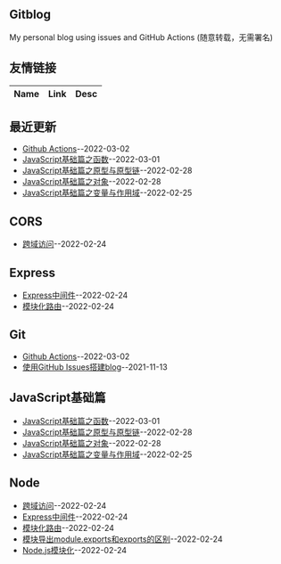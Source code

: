 ## Gitblog
My personal blog using issues and GitHub Actions (随意转载，无需署名)
## 友情链接
| Name | Link | Desc | 
 | ---- | ---- | ---- |
## 最近更新
- [Github Actions](https://github.com/Twlig/issuesBlog/issues/13)--2022-03-02
- [JavaScript基础篇之函数](https://github.com/Twlig/issuesBlog/issues/12)--2022-03-01
- [JavaScript基础篇之原型与原型链](https://github.com/Twlig/issuesBlog/issues/11)--2022-02-28
- [JavaScript基础篇之对象](https://github.com/Twlig/issuesBlog/issues/10)--2022-02-28
- [JavaScript基础篇之变量与作用域](https://github.com/Twlig/issuesBlog/issues/9)--2022-02-25
## CORS
- [跨域访问](https://github.com/Twlig/issuesBlog/issues/8)--2022-02-24
## Express
- [Express中间件](https://github.com/Twlig/issuesBlog/issues/7)--2022-02-24
- [模块化路由](https://github.com/Twlig/issuesBlog/issues/6)--2022-02-24
## Git
- [Github Actions](https://github.com/Twlig/issuesBlog/issues/13)--2022-03-02
- [使用GitHub Issues搭建blog](https://github.com/Twlig/issuesBlog/issues/2)--2021-11-13
## JavaScript基础篇
- [JavaScript基础篇之函数](https://github.com/Twlig/issuesBlog/issues/12)--2022-03-01
- [JavaScript基础篇之原型与原型链](https://github.com/Twlig/issuesBlog/issues/11)--2022-02-28
- [JavaScript基础篇之对象](https://github.com/Twlig/issuesBlog/issues/10)--2022-02-28
- [JavaScript基础篇之变量与作用域](https://github.com/Twlig/issuesBlog/issues/9)--2022-02-25
## Node
- [跨域访问](https://github.com/Twlig/issuesBlog/issues/8)--2022-02-24
- [Express中间件](https://github.com/Twlig/issuesBlog/issues/7)--2022-02-24
- [模块化路由](https://github.com/Twlig/issuesBlog/issues/6)--2022-02-24
- [模块导出module.exports和exports的区别](https://github.com/Twlig/issuesBlog/issues/5)--2022-02-24
- [Node.js模块化](https://github.com/Twlig/issuesBlog/issues/4)--2022-02-24
